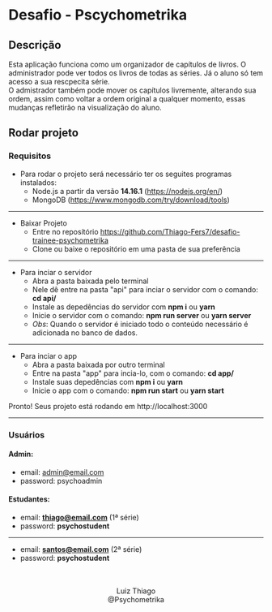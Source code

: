 # Desafio - Pscychometrika

## Descrição
Esta aplicação funciona como um organizador de capítulos de livros. O administrador pode ver todos os livros de todas as séries. Já o aluno só tem acesso a sua rescpecita série. <br>
O admistrador também pode mover os capítulos livremente, alterando sua ordem, assim como voltar a ordem original a qualquer momento, essas mudanças refletirão na visualização do aluno.

## Rodar projeto
### Requisitos

- Para rodar o projeto será necessário ter os seguites programas instalados:
    - Node.js a partir da versão **14.16.1** (https://nodejs.org/en/)
    - MongoDB (https://www.mongodb.com/try/download/tools)
<hr>

- Baixar Projeto
    - Entre no reposítório https://github.com/Thiago-Fers7/desafio-trainee-psychometrika
    - Clone ou baixe o repositório em uma pasta de sua preferência
<hr>
  
- Para inciar o servidor
    - Abra a pasta baixada pelo terminal
    - Nele dê entre na pasta "api" para inciar o servidor com o comando: **cd api/**
    - Instale as depedências do servidor com **npm i** ou **yarn**
    - Inicie o servidor com o comando: **npm run server** ou **yarn server**
    - *Obs*: Quando o servidor é iniciado todo o conteúdo necessário é adicionada no banco de dados.
<hr>

- Para inciar o app
    - Abra a pasta baixada por outro terminal
    - Entre na pasta "app" para incia-lo, com o comando: **cd app/**
    - Instale suas depedências com **npm i** ou **yarn**
    - Inicie o app com o comando: **npm run start** ou **yarn start**

Pronto! Seus projeto está rodando em http://localhost:3000

<hr>

### Usuários

#### Admin:
- email: admin@email.com <br>
- password: psychoadmin

#### Estudantes:
- email: **thiago@email.com** (1ª série) <br>
- password: **psychostudent**
---------------------------------------------
  
- email: **santos@email.com** (2ª série)<br>
- password: **psychostudent**

<br>
<br>

<center>Luiz Thiago<br> @Psychometrika</center>
